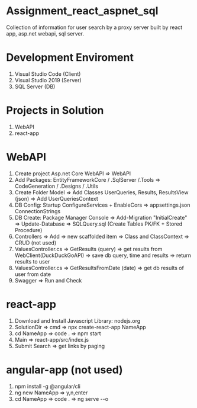 # Assignment_react_aspnet_sql
Collection of information for user search by a proxy server built by react app, asp.net webapi, sql server.

# Development Enviroment
1. Visual Studio Code (Client)
2. Visual Studio 2019 (Server)
3. SQL Server (DB)

# Projects in Solution
1. WebAPI
2. react-app

# WebAPI
1. Create project Asp.net Core WebAPI => WebAPI
2. Add Packages: EntityFrameworkCore / .SqlServer /.Tools => CodeGeneration / .Designs / .Utils 
4. Create Folder Model => Add Classes UserQueries, Results, ResultsView (json) => Add UserQueriesContext
5. DB Config: Startup ConfigureServices + EnableCors => appsettings.json ConnectionStrings
6. DB Create: Package Manager Console => Add-Migration "InitialCreate" => Update-Database => SQLQuery.sql (Create Tables PK/FK + Stored Procedure)
7. Controllers => Add => new scaffolded item => Class and ClassContext => CRUD (not used)
8. ValuesController.cs => GetResults (query) => get results from WebClient(DuckDuckGoAPI) => save db query, time and results => return results to user
9. ValuesController.cs => GetResultsFromDate (date) => get db results of user from date
10. Swagger => Run and Check

# react-app
1. Download and Install Javascript Library: nodejs.org
2. SolutionDir => cmd => npx create-react-app NameApp
3. cd NameApp => code . => npm start
4. Main => react-app/src/index.js
5. Submit Search => get links by paging

# angular-app (not used)
1. npm install -g @angular/cli
2. ng new NameApp => y,n,enter
3. cd NameApp => code . => ng serve --o
